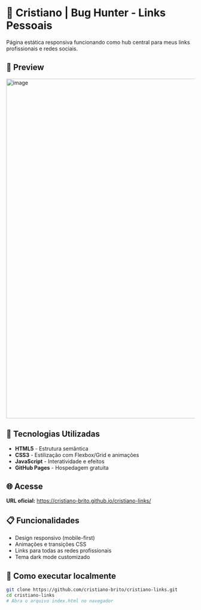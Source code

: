 # 🐞 Cristiano | Bug Hunter - Links Pessoais

Página estática responsiva funcionando como hub central para meus links profissionais e redes sociais.

## 📸 Preview
<img width="1278" height="906" alt="image" src="https://github.com/user-attachments/assets/e29fd0e0-242d-45fa-90e2-c4734039bb31" />

## 🚀 Tecnologias Utilizadas
- **HTML5** - Estrutura semântica
- **CSS3** - Estilização com Flexbox/Grid e animações
- **JavaScript** - Interatividade e efeitos
- **GitHub Pages** - Hospedagem gratuita

## 🌐 Acesse
**URL oficial:** https://cristiano-brito.github.io/cristiano-links/

## 📋 Funcionalidades
- Design responsivo (mobile-first)
- Animações e transições CSS
- Links para todas as redes profissionais
- Tema dark mode customizado

## 🔧 Como executar localmente
```bash
git clone https://github.com/cristiano-brito/cristiano-links.git
cd cristiano-links
# Abra o arquivo index.html no navegador
